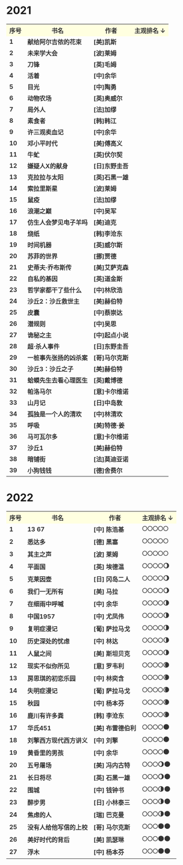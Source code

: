 # 2021

<table style="color:#333333;font-weight:bold">
    <tr style="background-color:#FFFFE0"><th>序号</th><th>书名</th><th>作者</th><th>主观排名  ↓</th></tr>
    <tr><td>1</td><td>献给阿尔吉侬的花束</td><td>[美]凯斯</td><td></td></tr>
    <tr><td>2</td><td>未来学大会</td><td>[波]莱姆</td><td></td></tr>
    <tr><td>3</td><td>刀锋</td><td>[英]毛姆</td><td></td></tr>
    <tr><td>4</td><td>活着</td><td>[中]余华</td><td></td></tr>
    <tr><td>5</td><td>目光</td><td>[中]陶勇</td><td></td></tr>
    <tr><td>6</td><td>动物农场</td><td>[英]奥威尔</td><td></td></tr>
    <tr><td>7</td><td>局外人</td><td>[法]加缪</td><td></td></tr>
    <tr><td>8</td><td>素食者</td><td>[韩]韩江</td><td></td></tr>
    <tr><td>9</td><td>许三观卖血记</td><td>[中]余华</td><td></td></tr>
    <tr><td>10</td><td>邓小平时代</td><td>[美]傅高义</td><td></td></tr>
    <tr><td>11</td><td>牛虻</td><td>[英]伏尔契</td><td></td></tr>
    <tr><td>12</td><td>嫌疑人X的献身</td><td>[日]东野圭吾</td><td></td></tr>
    <tr><td>13</td><td>克拉拉与太阳</td><td>[英]石黑一雄</td><td></td></tr>
    <tr><td>14</td><td>索拉里斯星</td><td>[波]莱姆</td><td></td></tr>
    <tr><td>15</td><td>鼠疫</td><td>[法]加缪</td><td></td></tr>
    <tr><td>16</td><td>浪潮之巅</td><td>[中]吴军</td><td></td></tr>
    <tr><td>17</td><td>仿生人会梦见电子羊吗</td><td>[美]迪克</td><td></td></tr>
    <tr><td>18</td><td>烧纸</td><td>[韩]李沧东</td><td></td></tr>
    <tr><td>19</td><td>时间机器</td><td>[英]威尔斯</td><td></td></tr>
    <tr><td>20</td><td>苏菲的世界</td><td>[挪]贾德</td><td></td></tr>
    <tr><td>21</td><td>史蒂夫·乔布斯传</td><td>[美]艾萨克森</td><td></td></tr>
    <tr><td>22</td><td>自私的基因</td><td>[英]道金斯</td><td></td></tr>
    <tr><td>23</td><td>哲学家都干了些什么</td><td>[中]林欣浩</td><td></td></tr>
    <tr><td>24</td><td>沙丘2：沙丘救世主</td><td>[美]赫伯特</td><td></td></tr>
    <tr><td>25</td><td>皮囊</td><td>[中]蔡崇达</td><td></td></tr>
    <tr><td>26</td><td>潜规则</td><td>[中]吴思</td><td></td></tr>
    <tr><td>27</td><td>诡秘之主</td><td>[中]起点小说</td><td></td></tr>
    <tr><td>28</td><td>超·杀人事件</td><td>[日]东野圭吾</td><td></td></tr>
    <tr><td>29</td><td>一桩事先张扬的凶杀案</td><td>[哥]马尔克斯</td><td></td></tr>
    <tr><td>30</td><td>沙丘3：沙丘之子</td><td>[美]赫伯特</td><td></td></tr>
    <tr><td>31</td><td>蛤蟆先生去看心理医生</td><td>[英]戴博德</td><td></td></tr>
    <tr><td>32</td><td>帕洛马尔</td><td>[意]卡尔维诺</td><td></td></tr>
    <tr><td>33</td><td>山月记</td><td>[日]中岛敦</td><td></td></tr>
    <tr><td>34</td><td>孤独是一个人的清欢</td><td>[中]林清欢</td><td></td></tr>
    <tr><td>35</td><td>呼吸</td><td>[美]特德·姜</td><td></td></tr>
    <tr><td>36</td><td>马可瓦尔多</td><td>[意]卡尔维诺</td><td></td></tr>
    <tr><td>37</td><td>沙丘1</td><td>[美]赫伯特</td><td></td></tr>
    <tr><td>38</td><td>暗铺街</td><td>[法]莫迪亚诺</td><td></td></tr>
    <tr><td>39</td><td>小狗钱钱</td><td>[德]舍费尔</td><td></td></tr>
</table>










# 2022

<table style="color:#333333;font-weight:bold">
    <tr style="background-color:#FFFFE0"><th>序号</th><th>书名</th><th>作者</th><th>主观排名  ↓</th></tr>
    <tr><td>1</td><td>13 67</td><td>[中] 陈浩基</td><td>🌕🌕🌕🌕🌕</td></tr>
    <tr><td>2</td><td>悉达多</td><td>[德] 黑塞</td><td>🌕🌕🌕🌕🌕</td></tr>
    <tr><td>3</td><td>其主之声</td><td>[波] 莱姆</td><td>🌕🌕🌕🌕🌕</td></tr>
    <tr><td>4</td><td>平面国</td><td>[英] 埃德温</td><td>🌕🌕🌕🌕🌖</td></tr>
    <tr><td>5</td><td>克莱因壶</td><td>[日] 冈岛二人</td><td>🌕🌕🌕🌕🌖</td></tr>
    <tr><td>6</td><td>我们一无所有</td><td>[美] 马拉</td><td>🌕🌕🌕🌕🌖</td></tr>
    <tr><td>7</td><td>在细雨中呼喊</td><td>[中] 余华</td><td>🌕🌕🌕🌕🌗</td></tr>
    <tr><td>8</td><td>中国1957</td><td>[中] 尤凤伟</td><td>🌕🌕🌕🌕🌗</td></tr>
    <tr><td>9</td><td>复明症漫记</td><td>[葡] 萨拉马戈</td><td>🌕🌕🌕🌕🌗</td></tr>
    <tr><td>10</td><td>历史深处的忧虑</td><td>[中] 林达</td><td>🌕🌕🌕🌕🌗</td></tr>
    <tr><td>11</td><td>人鼠之间</td><td>[美] 斯坦贝克</td><td>🌕🌕🌕🌕🌗</td></tr>
    <tr><td>12</td><td>现实不似你所见</td><td>[意] 罗韦利</td><td>🌕🌕🌕🌕🌘</td></tr>
    <tr><td>13</td><td>房思琪的初恋乐园</td><td>[中] 林奕含</td><td>🌕🌕🌕🌕🌘</td></tr>
    <tr><td>14</td><td>失明症漫记</td><td>[葡] 萨拉马戈</td><td>🌕🌕🌕🌕🌘</td></tr>
    <tr><td>15</td><td>秋园</td><td>[中] 杨本芬</td><td>🌕🌕🌕🌕🌘</td></tr>
    <tr><td>16</td><td>鹿川有许多粪</td><td>[韩] 李沧东</td><td>🌕🌕🌕🌕🌘</td></tr>
    <tr><td>17</td><td>华氏451</td><td>[美] 布雷德伯利</td><td>🌕🌕🌕🌕🌑</td></tr>
    <tr><td>18</td><td>刘擎西方现代西方讲义</td><td>[中] 刘擎</td><td>🌕🌕🌕🌕🌑</td></tr>
    <tr><td>19</td><td>黄昏里的男孩</td><td>[中] 余华</td><td>🌕🌕🌕🌕🌑</td></tr>
    <tr><td>20</td><td>五号屠场</td><td>[美] 冯内古特</td><td>🌕🌕🌕🌖🌑</td></tr>
    <tr><td>21</td><td>长日将尽</td><td>[英] 石黑一雄</td><td>🌕🌕🌕🌖🌑</td></tr>
    <tr><td>22</td><td>围城</td><td>[中] 钱钟书</td><td>🌕🌕🌕🌗🌑</td></tr>
    <tr><td>23</td><td>醉步男</td><td>[日] 小林泰三</td><td>🌕🌕🌕🌗🌑</td></tr>
    <tr><td>24</td><td>焦虑的人</td><td>[瑞] 巴克曼</td><td>🌕🌕🌕🌗🌑</td></tr>
    <tr><td>25</td><td>没有人给他写信的上校</td><td>[哥] 马尔克斯</td><td>🌕🌕🌕🌑🌑</td></tr>
    <tr><td>26</td><td>美好时代的背后</td><td>[美] 凯瑟琳</td><td>🌕🌕🌕🌑🌑</td></tr>
    <tr><td>27</td><td>浮木</td><td>[中] 杨本芬</td><td>🌕🌕🌕🌑🌑</td></tr>
</table>
